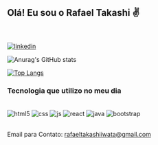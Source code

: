 ## Olá! Eu sou o Rafael Takashi ✌️
</br>

[![linkedin](https://img.shields.io/badge/LinkedIn-0077B5?style=for-the-badge&logo=linkedin&logoColor=white)](https://www.linkedin.com/in/rafael-takashi-iwata-689799283/)


![Anurag's GitHub stats](https://github-readme-stats.vercel.app/api?username=RafaelTakashiI&show_icons=true&theme=tokyonight)

[![Top Langs](https://github-readme-stats.vercel.app/api/top-langs/?username=RafaelTakashiI&layout=compact)](https://github.com/anuraghazra/github-readme-stats)

### Tecnologia que utilizo no meu dia
<div style="display: inline_block"></br>
<img align="center" alt="html5" src="https://img.shields.io/badge/HTML5-E34F26?style=for-the-badge&logo=html5&logoColor=white"/>
<img align="center" alt="css" src="https://img.shields.io/badge/CSS3-1572B6?style=for-the-badge&logo=css3&logoColor=white"/>
<img align="center" alt="js" src="https://img.shields.io/badge/JavaScript-F7DF1E?style=for-the-badge&logo=javascript&logoColor=white"/>
<img align="center" alt="react" src="https://img.shields.io/badge/React-20232A?style=for-the-badge&logo=react&logoColor=61DAFB"/>
<img align="center" alt="java" src="https://img.shields.io/badge/Java-ED8B00?style=for-the-badge&logo=java&logoColor=white"/>
<img align="center" alt="bootstrap" src="https://img.shields.io/badge/Bootstrap-563D7C?style=for-the-badge&logo=bootstrap&logoColor=white"/>
</div></br>

Email para Contato: rafaeltakashiiwata@gmail.com
